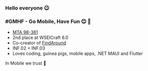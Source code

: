 ### Hello everyone 😉

### #GMHF - Go Mobile, Have Fun 😊 📱

- [MTA 98-361](https://bit.ly/3e5s0lL)
- 2nd place at WSEICraft 6.0
- Co-creator of [FindAround](https://github.com/Sanfran-CISCO/findaround.git)
- INF.02 + INF.03
- Loves coding, guinea pigs, mobile apps, .NET MAUI and Flutter


In Mobile we trust 📱
